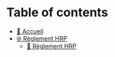# Table of contents

* [🏢 Accueil](README.md)
* [🌐 Règlement HRP](reglement-hrp/README.md)
  * [📃 Règlement HRP](reglement-hrp/reglement-hrp.md)
